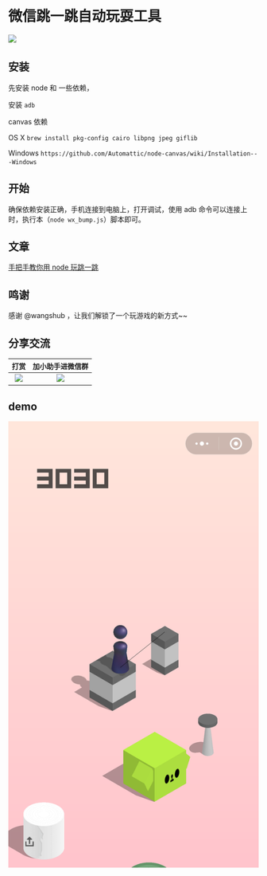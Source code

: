 # 微信跳一跳自动玩耍工具
[![](https://badge.juejin.im/entry/5a477b485188252bca0533d7/likes.svg?style=flat-square)](https://juejin.im/post/5a477aed6fb9a045167d87bf)
## 安装

先安装 node 和 一些依赖，

安装 `adb`

canvas 依赖

OS X `brew install pkg-config cairo libpng jpeg giflib`

Windows `https://github.com/Automattic/node-canvas/wiki/Installation---Windows`

## 开始

确保依赖安装正确，手机连接到电脑上，打开调试，使用 adb 命令可以连接上时，执行本（`node wx_bump.js`）脚本即可。

## 文章

[手把手教你用 node 玩跳一跳](https://fddcn.cn/wechat-jump.html)
## 鸣谢

感谢 @wangshub ，让我们解锁了一个玩游戏的新方式~~


## 分享交流

打赏|加小助手进微信群
:---:|:---:
<img src="https://fddcn.cn/wp-content/uploads/2017/12/WechatIMG117.jpeg" width="200"/>  |  <img src="https://fddcn.cn/wp-content/uploads/2017/12/WechatIMG116.jpeg" width="200"/>

## demo

![](/demo/index.png)
